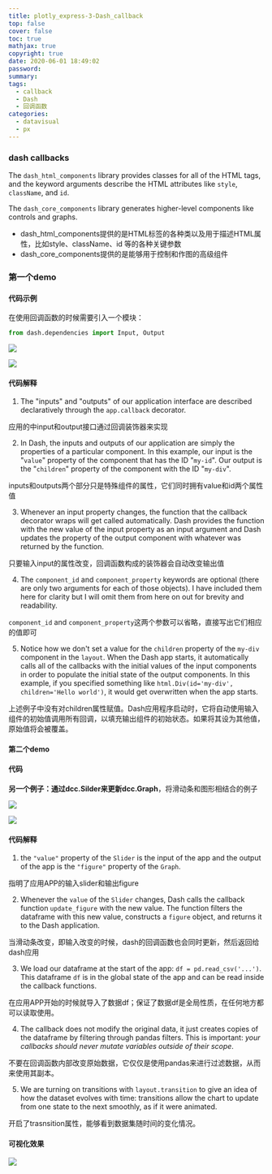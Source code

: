 ```yaml
---
title: plotly_express-3-Dash_callback
top: false
cover: false
toc: true
mathjax: true
copyright: true
date: 2020-06-01 18:49:02
password:
summary:
tags:
  - callback
  - Dash
  - 回调函数
categories:
  - datavisual
  - px
---
```



### dash callbacks

The `dash_html_components` library provides classes for all of the HTML tags, and the keyword arguments describe the HTML attributes like `style`, `className`, and `id`.

The `dash_core_components` library generates higher-level components like controls and graphs.

- dash_html_components提供的是HTML标签的各种类以及用于描述HTML属性，比如style、className、id 等的各种关键参数
- dash_core_components提供的是能够用于控制和作图的高级组件

<!--MORE-->

### 第一个demo

#### 代码示例

在使用回调函数的时候需要引入一个模块：

```python
from dash.dependencies import Input, Output
```

![](https://tva1.sinaimg.cn/large/007S8ZIlgy1gfczdrpq6vj30jp0hk0tj.jpg)

![](https://tva1.sinaimg.cn/large/007S8ZIlgy1gfczdmpjkgj30cl05qq2w.jpg)

#### 代码解释

1. The "inputs" and "outputs" of our application interface are described declaratively through the `app.callback` decorator.

应用的中input和output接口通过回调装饰器来实现

2. In Dash, the inputs and outputs of our application are simply the properties of a particular component. In this example, our input is the "`value`" property of the component that has the ID "`my-id`". Our output is the "`children`" property of the component with the ID "`my-div`".

inputs和outputs两个部分只是特殊组件的属性，它们同时拥有value和id两个属性值

3. Whenever an input property changes, the function that the callback decorator wraps will get called automatically. Dash provides the function with the new value of the input property as an input argument and Dash updates the property of the output component with whatever was returned by the function.

只要输入input的属性改变，回调函数构成的装饰器会自动改变输出值

4. The `component_id` and `component_property` keywords are optional (there are only two arguments for each of those objects). I have included them here for clarity but I will omit them from here on out for brevity and readability.

`component_id` and `component_property`这两个参数可以省略，直接写出它们相应的值即可

5. Notice how we don't set a value for the `children` property of the `my-div` component in the `layout`. When the Dash app starts, it automatically calls all of the callbacks with the initial values of the input components in order to populate the initial state of the output components. In this example, if you specified something like `html.Div(id='my-div', children='Hello world')`, it would get overwritten when the app starts.

上述例子中没有对children属性赋值。Dash应用程序启动时，它将自动使用输入组件的初始值调用所有回调，以填充输出组件的初始状态。如果将其设为其他值，原始值将会被覆盖。

#### 第二个demo

#### 代码

**另一个例子：通过dcc.Silder来更新dcc.Graph**，将滑动条和图形相结合的例子

![](https://tva1.sinaimg.cn/large/007S8ZIlgy1gfczde5m1aj30u01hrk49.jpg)

![](https://tva1.sinaimg.cn/large/007S8ZIlgy1gfczd793haj30i50akaai.jpg)



#### 代码解释

1. the `"value"` property of the `Slider` is the input of the app and the output of the app is the `"figure"` property of the `Graph`.

指明了应用APP的输入slider和输出figure

2. Whenever the `value` of the `Slider` changes, Dash calls the callback function `update_figure` with the new value. The function filters the dataframe with this new value, constructs a `figure` object, and returns it to the Dash application.

当滑动条改变，即输入改变的时候，dash的回调函数也会同时更新，然后返回给dash应用

3. We load our dataframe at the start of the app: `df = pd.read_csv('...')`. This dataframe `df` is in the global state of the app and can be read inside the callback functions.

在应用APP开始的时候就导入了数据df；保证了数据df是全局性质，在任何地方都可以读取使用。

4. The callback does not modify the original data, it just creates copies of the dataframe by filtering through pandas filters. This is important: *your callbacks should never mutate variables outside of their scope*.

不要在回调函数内部改变原始数据，它仅仅是使用pandas来进行过滤数据，从而来使用其副本。

5. We are turning on transitions with `layout.transition` to give an idea of how the dataset evolves with time: transitions allow the chart to update from one state to the next smoothly, as if it were animated.

开启了trasnsition属性，能够看到数据集随时间的变化情况。



#### 可视化效果

![](https://tva1.sinaimg.cn/large/007S8ZIlgy1gfczd2lrd9j30ji0cvgn6.jpg)

